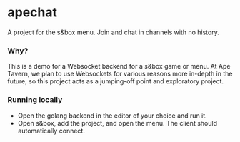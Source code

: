 # apechat
A project for the s&box menu. Join and chat in channels with no history.

### Why?
This is a demo for a Websocket backend for a s&box game or menu. At Ape Tavern,
we plan to use Websockets for various reasons more in-depth in the future, so
this project acts as a jumping-off point and exploratory project.

### Running locally
- Open the golang backend in the editor of your choice and run it.
- Open s&box, add the project, and open the menu. The client should automatically
connect.